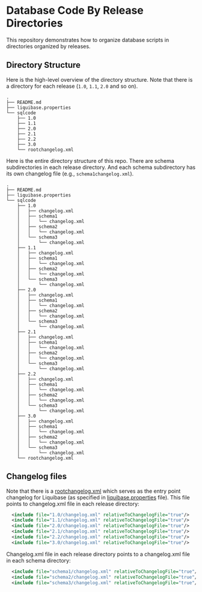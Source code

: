 # Database Code By Release Directories

This repository demonstrates how to organize database scripts in directories organized by releases.

## Directory Structure
Here is the high-level overview of the directory structure. Note that there is a directory for each release (`1.0`, `1.1`, `2.0` and so on). 
```
.
├── README.md
├── liquibase.properties
└── sqlcode
    ├── 1.0
    ├── 1.1
    ├── 2.0
    ├── 2.1
    ├── 2.2
    ├── 3.0
    └── rootchangelog.xml
```

Here is the entire directory structure of this repo. There are schema subdirectories in each release directory. And each schema subdirectory has its own changelog file (e.g., `schema1changelog.xml`). 
```
.
├── README.md
├── liquibase.properties
└── sqlcode
    ├── 1.0
    │   ├── changelog.xml
    │   ├── schema1
    │   │   └── changelog.xml
    │   ├── schema2
    │   │   └── changelog.xml
    │   └── schema3
    │       └── changelog.xml
    ├── 1.1
    │   ├── changelog.xml
    │   ├── schema1
    │   │   └── changelog.xml
    │   ├── schema2
    │   │   └── changelog.xml
    │   └── schema3
    │       └── changelog.xml
    ├── 2.0
    │   ├── changelog.xml
    │   ├── schema1
    │   │   └── changelog.xml
    │   ├── schema2
    │   │   └── changelog.xml
    │   └── schema3
    │       └── changelog.xml
    ├── 2.1
    │   ├── changelog.xml
    │   ├── schema1
    │   │   └── changelog.xml
    │   ├── schema2
    │   │   └── changelog.xml
    │   └── schema3
    │       └── changelog.xml
    ├── 2.2
    │   ├── changelog.xml
    │   ├── schema1
    │   │   └── changelog.xml
    │   ├── schema2
    │   │   └── changelog.xml
    │   └── schema3
    │       └── changelog.xml
    ├── 3.0
    │   ├── changelog.xml
    │   ├── schema1
    │   │   └── changelog.xml
    │   ├── schema2
    │   │   └── changelog.xml
    │   └── schema3
    │       └── changelog.xml
    └── rootchangelog.xml
```



## Changelog files
Note that there is a [rootchangelog.xml](sqlcode/rootchangelog.xml) which serves as the entry point changelog for Liquibase (as specified in [liquibase.properties](liquibase.properties) file). This file points to changelog.xml file in each release directory:
```xml
  <include file="1.0/changelog.xml" relativeToChangelogFile="true"/>
  <include file="1.1/changelog.xml" relativeToChangelogFile="true"/>
  <include file="2.0/changelog.xml" relativeToChangelogFile="true"/>
  <include file="2.1/changelog.xml" relativeToChangelogFile="true"/>
  <include file="2.2/changelog.xml" relativeToChangelogFile="true"/>
  <include file="3.0/changelog.xml" relativeToChangelogFile="true"/>
```

Changelog.xml file in each release directory points to a changelog.xml file in each schema directory:
```xml
  <include file="schema1/changelog.xml" relativeToChangelogFile="true"/>
  <include file="schema2/changelog.xml" relativeToChangelogFile="true"/>
  <include file="schema3/changelog.xml" relativeToChangelogFile="true"/>
```

